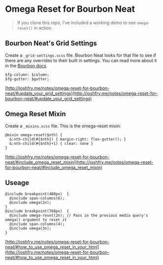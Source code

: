 # Omega Reset for Bourbon Neat

> If you clone this repo, I've included a working demo to see `omega-reset()` in action.

## Bourbon Neat's Grid Settings

Create a `_grid-settings.scss` file. Bourbon Neat looks for that file to see if there are any overrides to their built in settings. You can read more about it in the [Bourbon docs](http://bourbon.io/docs/#flex-grid).

    $fg-column: $column;
    $fg-gutter: $gutter;

[http://joshfry.me/notes/omega-reset-for-bourbon-neat/#update_your_grid_settings](http://joshfry.me/notes/omega-reset-for-bourbon-neat/#update_your_grid_settings)


## Omega Reset Mixin

Create a `_mixins.scss` file. This is the omega-reset mixin:

    @mixin omega-reset($nth) {
      &:nth-child(#{$nth}) { margin-right: flex-gutter(); }
      &:nth-child(#{$nth}+1) { clear: none }
    }

[http://joshfry.me/notes/omega-reset-for-bourbon-neat/#include_omega_reset_mixin](http://joshfry.me/notes/omega-reset-for-bourbon-neat/#include_omega_reset_mixin)

## Useage

    @include breakpoint(480px)  {
      @include span-columns(6);
      @include omega(2n);
    }
    @include breakpoint(768px)  {
      @include omega-reset(2n); // Pass in the previous media query's omega() argument to reset it
      @include span-columns(4);
      @include omega(3n);
    }

[http://joshfry.me/notes/omega-reset-for-bourbon-neat/#how_to_use_omega_reset_in_your_html](http://joshfry.me/notes/omega-reset-for-bourbon-neat/#how_to_use_omega_reset_in_your_html)
